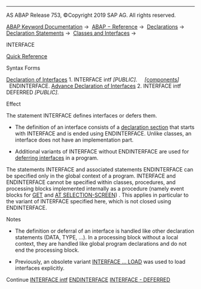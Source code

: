   

* * *

AS ABAP Release 753, ©Copyright 2019 SAP AG. All rights reserved.

[ABAP Keyword Documentation](https://help.sap.com/doc/abapdocu_753_index_htm/7.53/en-US/abenabap.htm) →  [ABAP − Reference](https://help.sap.com/doc/abapdocu_753_index_htm/7.53/en-US/abenabap_reference.htm) →  [Declarations](https://help.sap.com/doc/abapdocu_753_index_htm/7.53/en-US/abendeclarations.htm) →  [Declaration Statements](https://help.sap.com/doc/abapdocu_753_index_htm/7.53/en-US/abenabap_declarations.htm) →  [Classes and Interfaces](https://help.sap.com/doc/abapdocu_753_index_htm/7.53/en-US/abenclasses_and_interfaces.htm) → 

INTERFACE

[Quick Reference](https://help.sap.com/doc/abapdocu_753_index_htm/7.53/en-US/abapinterface_shortref.htm)

Syntax Forms

[Declaration of Interfaces](https://help.sap.com/doc/abapdocu_753_index_htm/7.53/en-US/abapinterface_definition.htm)
1\. INTERFACE intf *\[*PUBLIC*\]*.
    *\[*[components](https://help.sap.com/doc/abapdocu_753_index_htm/7.53/en-US/abeninterface_component.htm)*\]*
  ENDINTERFACE.
[Advance Declaration of Interfaces](https://help.sap.com/doc/abapdocu_753_index_htm/7.53/en-US/abapinterface_deferred.htm)
2\. INTERFACE intf DEFERRED *\[*PUBLIC*\]*.

Effect

The statement INTERFACE defines interfaces or defers them.

-   The definition of an interface consists of a [declaration section](https://help.sap.com/doc/abapdocu_753_index_htm/7.53/en-US/abapinterface_definition.htm) that starts with INTERFACE and is ended using ENDINTERFACE. Unlike classes, an interface does not have an implementation part.
    
-   Additional variants of INTERFACE without ENDINTERFACE are used for [deferring interfaces](https://help.sap.com/doc/abapdocu_753_index_htm/7.53/en-US/abapinterface_deferred.htm) in a program.
    

The statements INTERFACE and associated statements ENDINTERFACE can be specified only in the global context of a program. INTERFACE and ENDINTERFACE cannot be specified within classes, procedures, and processing blocks implemented internally as a procedure (namely event blocks for [GET](https://help.sap.com/doc/abapdocu_753_index_htm/7.53/en-US/abapget-.htm) and [AT SELECTION-SCREEN](https://help.sap.com/doc/abapdocu_753_index_htm/7.53/en-US/abapat_selection-screen.htm)) . This applies in particular to the variant of INTERFACE specified here, which is not closed using ENDINTERFACE.

Notes

-   The definition or deferral of an interface is handled like other declaration statements (DATA, TYPE, ...). In a processing block without a local context, they are handled like global program declarations and do not end the processing block.
    
-   Previously, an obsolete variant [INTERFACE ... LOAD](https://help.sap.com/doc/abapdocu_753_index_htm/7.53/en-US/abapclass_interface_load.htm) was used to load interfaces explicitly.
    

Continue
[INTERFACE intf](https://help.sap.com/doc/abapdocu_753_index_htm/7.53/en-US/abapinterface_definition.htm)
[ENDINTERFACE](https://help.sap.com/doc/abapdocu_753_index_htm/7.53/en-US/abapendinterface.htm)
[INTERFACE - DEFERRED](https://help.sap.com/doc/abapdocu_753_index_htm/7.53/en-US/abapinterface_deferred.htm)